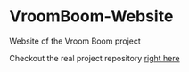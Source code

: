 # VroomBoom-Website
Website of the Vroom Boom project

Checkout the real project repository [right here](https://github.com/AlexandreGIRARD/VroomBoom)
